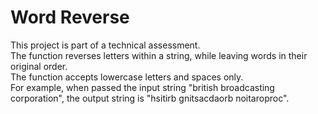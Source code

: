 # Word Reverse

This project is part of a technical assessment. </br>
The function reverses letters within a string, while leaving words in their original order. </br>
The function accepts lowercase letters and spaces only. </br>
For example, when passed the input string "british broadcasting corporation", the output string is "hsitirb gnitsacdaorb noitaroproc".

